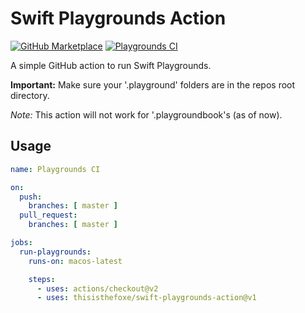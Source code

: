 # Swift Playgrounds Action
[![GitHub Marketplace](https://img.shields.io/badge/Marketplace-v1-undefined.svg?logo=github&logoColor=white&style=flat)](https://github.com/marketplace/actions/swift-playgrounds)
[![Playgrounds CI](https://github.com/thisIsTheFoxe/swift-playgrounds-action/workflows/Playgrounds%20CI/badge.svg)](https://github.com/thisIsTheFoxe/swift-playgrounds-action/actions)

A simple GitHub action to run Swift Playgrounds.

**Important:** Make sure your '.playground' folders are in the repos root directory.

*Note:* This action will not work for '.playgroundbook's (as of now).

## Usage
```yml
name: Playgrounds CI

on:
  push:
    branches: [ master ]
  pull_request:
    branches: [ master ]

jobs:
  run-playgrounds:
    runs-on: macos-latest

    steps:
      - uses: actions/checkout@v2
      - uses: thisisthefoxe/swift-playgrounds-action@v1
```

